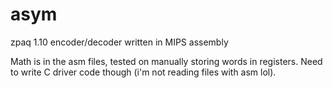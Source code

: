 # asym
zpaq 1.10 encoder/decoder written in MIPS assembly

Math is in the asm files, tested on manually storing words in registers. Need to write C driver code though (i'm not reading files with asm lol).
